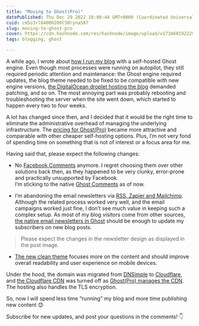 ```yaml
---
title: "Moving to Ghost(Pro)"
datePublished: Thu Dec 29 2022 18:00:44 GMT+0000 (Coordinated Universal Time)
cuid: cm5o3rl84000209l50ryna587
slug: moving-to-ghost-pro
cover: https://cdn.hashnode.com/res/hashnode/image/upload/v1734681922299/b55a11bf-a430-4b77-96ab-df85d00883af.png
tags: blogging, ghost

---
```


A while ago, I wrote about [how I run my blog](https://andrewmatveychuk.com/how-i-run-my-blog) with a self-hosted Ghost engine. Even though most processes were running on autopilot, they still required periodic attention and maintenance: the Ghost engine required updates, the blog theme needed to be fixed to be compatible with new engine versions, [the DigitalOcean droplet hosting the blog](https://marketplace.digitalocean.com/apps/ghost) demanded patching, and so on. The most annoying part was probably rebooting and troubleshooting the server when the site went down, which started to happen every two to four weeks.

A lot has changed since then, and I decided that it would be the right time to eliminate the administrative overhead of managing the underlying infrastructure. The [pricing for Ghost(Pro)](https://ghost.org/pricing/) became more attractive and comparable with other cheaper self-hosting options. Plus, I’m not very fond of spending time on something that is not of interest or a focus area for me.

Having said that, please expect the following changes:

* No [Facebook Comments](https://developers.facebook.com/docs/plugins/comments) anymore. I regret choosing them over other solutions back then, as they happened to be very clunky, error-prone and practically unsupported by Facebook.  
    I’m sticking to the native [Ghost Comments](https://ghost.org/changelog/native-comments/) as of now.
    
* I’m abandoning the email newsletters via [RSS, Zapier and Mailchimp](https://andrewmatveychuk.com/how-to-fix-images-width-for-microsoft-outlook-in-mailchimp-rss-campaigns-sourced-from-ghost). Although the related process worked very well, and the email campaigns worked just fine, I don’t see much value in keeping such a complex setup. As most of my blog visitors come from other sources, [the native email newsletters in Ghost](https://ghost.org/docs/newsletters/) should be enough to update my subscribers on new blog posts.
    

> Please expect the changes in the newsletter design as displayed in the post image.

* [The new clean theme](https://ghost.org/themes/wave/) focuses more on the content and should improve overall readability and user experience on mobile devices.
    

Under the hood, the domain was migrated from [DNSimple](https://dnsimple.com/) to [Cloudflare](https://www.cloudflare.com/products/registrar/), and [the Cloudflare CDN](https://www.cloudflare.com/cdn/) was turned off as [Ghost(Pro) manages the CDN](https://ghost.org/help/cdn-provider-support/). The hosting also handles the TLS encryption.

So, now I will spend less time “running” my blog and more time publishing new content 😊

Subscribe for new updates, and post your questions in the comments! 👇